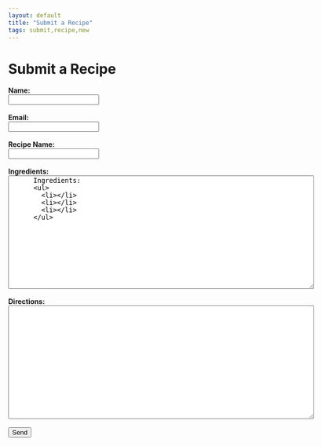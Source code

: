 ```yaml
---
layout: default
title: "Submit a Recipe"
tags: submit,recipe,new
---
```

<html>
  <head>
  </head>
  <body>
    <h1>Submit a Recipe</h1>
    <form id="submitRecipe" action="https://formspree.io/craig.willett@gmail.com" method="POST">
      <b>Name:</b><br/>
      <input type="text" name="name"><br/><br/>
      <b>Email:</b><br/>
      <input type="email" name="_replyto"><br/><br/>
      <b>Recipe Name:</b><br/>
      <input type="text" name="recipeName"><br/><br/>
      <b>Ingredients:</b><br/>
      <textarea rows="15" cols="75" name="ingredients">
      Ingredients:
      <ul>
        <li></li>
        <li></li>
        <li></li>
      </ul>
      </textarea><br/><br/>
      <b>Directions:</b><br/>
      <textarea rows="15" cols="75" name="directions"></textarea><br/><br/>
      <input type="submit" value="Send">
  </form>
  </body>
</html>
